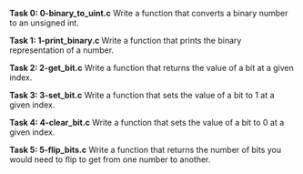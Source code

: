 **Task 0: 0-binary_to_uint.c**
Write a function that converts a binary number to an unsigned int.

**Task 1: 1-print_binary.c**
Write a function that prints the binary representation of a number.

**Task 2: 2-get_bit.c**
Write a function that returns the value of a bit at a given index.

**Task 3: 3-set_bit.c**
Write a function that sets the value of a bit to 1 at a given index.

**Task 4: 4-clear_bit.c**
Write a function that sets the value of a bit to 0 at a given index.

**Task 5: 5-flip_bits.c**
Write a function that returns the number of bits you would need to flip to get from one number to another.

